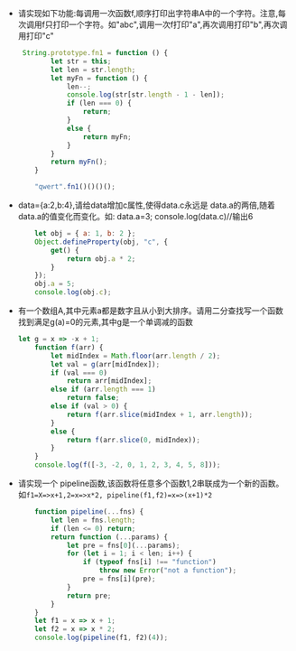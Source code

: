 - 请实现如下功能:每调用一次函数f,顺序打印出字符串A中的一个字符。注意,每次调用f只打印一个字符。如"abc",调用一次f打印"a",再次调用打印"b",再次调
  用打印"c"
  
  ```js
   String.prototype.fn1 = function () {
          let str = this;
          let len = str.length;
          let myFn = function () {
              len--;
              console.log(str[str.length - 1 - len]);
              if (len === 0) {
                  return;
              }
              else {
                  return myFn;
              }
          }
          return myFn();
      }
  
      "qwert".fn1()()()();
  ```
  
- data={a:2,b:4},请给data增加c属性,使得data.c永远是 data.a的两倍,随着data.a的值变化而变化。如: data.a=3; console.log(data.c)//输出6

  ```js
      let obj = { a: 1, b: 2 };
      Object.defineProperty(obj, "c", {
          get() {
              return obj.a * 2;
          }
      });
      obj.a = 5;
      console.log(obj.c);
  ```

- 有一个数组A,其中元素a都是数字且从小到大排序。请用二分查找写一个函数找到满足g(a)=0的元素,其中g是一个单调减的函数

  ```js
  let g = x => -x + 1;
      function f(arr) {
          let midIndex = Math.floor(arr.length / 2);
          let val = g(arr[midIndex]);
          if (val === 0)
              return arr[midIndex];
          else if (arr.length === 1)
              return false;
          else if (val > 0) {
              return f(arr.slice(midIndex + 1, arr.length));
          }
          else {
              return f(arr.slice(0, midIndex));
          }
      }
      console.log(f([-3, -2, 0, 1, 2, 3, 4, 5, 8]));
  ```

- 请实现一个 pipeline函数,该函数将任意多个函数1,2串联成为一个新的函数。如`f1=X=>x+1,2=x=>x*2, pipeline(f1,f2)=x=>(x+1)*2`

  ```js
      function pipeline(...fns) {
          let len = fns.length;
          if (len <= 0) return;
          return function (...params) {
              let pre = fns[0](...params);
              for (let i = 1; i < len; i++) {
                  if (typeof fns[i] !== "function")
                      throw new Error("not a function");
                  pre = fns[i](pre);
              }
              return pre;
          }
      }
      let f1 = x => x + 1;
      let f2 = x => x * 2;
      console.log(pipeline(f1, f2)(4));
  ```
